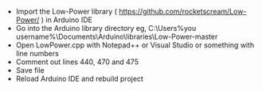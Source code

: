 - Import the Low-Power library ( https://github.com/rocketscream/Low-Power/ ) in Arduino IDE
- Go into the Arduino library directory eg, C:\Users\%you username%\Documents\Arduino\libraries\Low-Power-master
- Open LowPower.cpp with Notepad++ or Visual Studio or something with line numbers
- Comment out lines 440, 470 and 475
- Save file
- Reload Arduino IDE and rebuild project